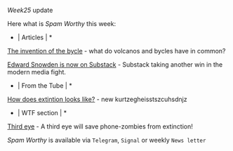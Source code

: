 *Week25* update

Here what is _Spam Worthy_ this week:

* \| Articles \| *

[The invention of the bycle](https://www.economist.com/1843/2020/07/03/why-global-crises-are-the-mother-of-invention) \- what do volcanos and bycles have in common\?

[Edward Snowden is now on Substack](https://edwardsnowden.substack.com/p/lifting-the-mask) \- Substack taking another win in the modern media fight\.

* \| From the Tube \| *

[How does extintion looks like?](https://www.youtube.com/watch?v=dFCbJmgeHmA&t=3s&ab_channel=MeetKevinMeetKevinVerified) \- new kurtzegheisstszcuhsdnjz

* \| WTF section \| *

[Third eye](https://youtu.be/3TXrsvc7GQU) \- A third eye will save phone-zombies from extinction\!

_Spam Worthy_ is available via `Telegram`, `Signal` or weekly `News letter`
